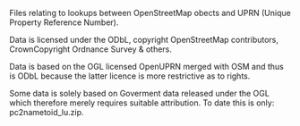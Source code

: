 Files relating to lookups between OpenStreetMap obects and UPRN (Unique Property Reference Number).

Data is licensed under the ODbL, copyright OpenStreetMap contributors, CrownCopyright Ordnance Survey & others.

Data is based on the OGL licensed OpenUPRN merged with OSM and thus is ODbL because the latter licence is more restrictive as to rights.

Some data is solely based on Goverment data released under the OGL which therefore merely requires suitable attribution. To date this is only: pc2nametoid_lu.zip.
